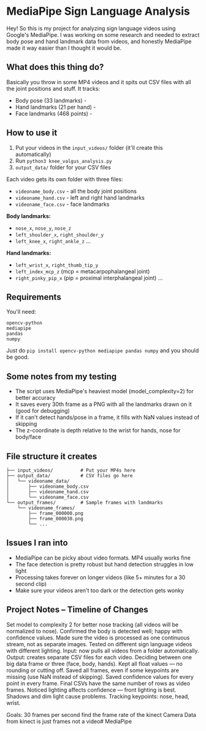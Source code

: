 # MediaPipe Sign Language Analysis

Hey! So this is my project for analyzing sign language videos using Google's MediaPipe. I was working on some research and needed to extract body pose and hand landmark data from videos, and honestly MediaPipe made it way easier than I thought it would be.

## What does this thing do?

Basically you throw in some MP4 videos and it spits out CSV files with all the joint positions and stuff. It tracks:
- Body pose (33 landmarks) -
- Hand landmarks (21 per hand) - 
- Face landmarks (468 points) - 


## How to use it

1. Put your videos in the `input_videos/` folder (it'll create this automatically)
2. Run `python3 knee_valgus_analysis.py`
3. `output_data/` folder for your CSV files


Each video gets its own folder with three files:
- `videoname_body.csv` - all the body joint positions
- `videoname_hand.csv` - left and right hand landmarks  
- `videoname_face.csv` - face landmarks 



**Body landmarks:**
- `nose_x`, `nose_y`, `nose_z`
- `left_shoulder_x`, `right_shoulder_y` 
- `left_knee_x`, `right_ankle_z`
...


**Hand landmarks:**
- `left_wrist_x`, `right_thumb_tip_y`
- `left_index_mcp_z` (mcp = metacarpophalangeal joint)
- `right_pinky_pip_x` (pip = proximal interphalangeal joint)
...



## Requirements

You'll need:
```
opencv-python
mediapipe  
pandas
numpy
```

Just do `pip install opencv-python mediapipe pandas numpy` and you should be good.

## Some notes from my testing

- The script uses MediaPipe's heaviest model (model_complexity=2) for better accuracy
- It saves every 30th frame as a PNG with all the landmarks drawn on it (good for debugging)
- If it can't detect hands/pose in a frame, it fills with NaN values instead of skipping
- The z-coordinate is depth relative to the wrist for hands, nose for body/face


## File structure it creates

```
├── input_videos/          # Put your MP4s here
├── output_data/           # CSV files go here
│   └── videoname_data/
│       ├── videoname_body.csv
│       ├── videoname_hand.csv
│       └── videoname_face.csv
└── output_frames/         # Sample frames with landmarks
    └── videoname_frames/
        ├── frame_000000.png
        ├── frame_000030.png
        └── ...
```

## Issues I ran into

- MediaPipe can be picky about video formats. MP4 usually works fine
- The face detection is pretty robust but hand detection struggles in low light
- Processing takes forever on longer videos (like 5+ minutes for a 30 second clip)
- Make sure your videos aren't too dark or the detection gets wonky


## Project Notes – Timeline of Changes

Set model to complexity 2 for better nose tracking (all videos will be normalized to nose).
Confirmed the body is detected well; happy with confidence values.
Made sure the video is processed as one continuous stream, not as separate images.
Tested on different sign language videos with different lighting.
Input: now pulls all videos from a folder automatically.
Output: creates separate CSV files for each video.
Deciding between one big data frame or three (face, body, hands).
Kept all float values — no rounding or cutting off.
Saved all frames, even if some keypoints are missing (use NaN instead of skipping).
Saved confidence values for every point in every frame.
Final CSVs have the same number of rows as video frames.
Noticed lighting affects confidence — front lighting is best. Shadows and dim light cause problems.
Tracking keypoints: nose, head, wrist.



Goals:
30 frames per second find the frame rate of the kinect Camera
Data from kinect is just frames not a video# MediaPipe
